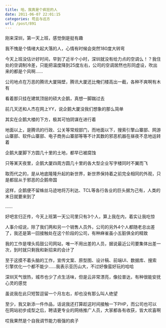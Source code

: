 ```yaml
---
title: 哈，我真是个疯狂的人
date: 2011-06-07 22:01:15
categories: 苟且与远方
url: /post/891
---
```


刚来深圳，第一天上班，感觉倒是挺有趣

我不愧是个情绪大起大落的人，心情有时候会突然180度大转弯

今天上班没估计好时间，早到了近半个小时，深圳就没有给力点的空调么！？我住处的空调制冷差，只能把温度降到25度左右，公司的空调居然也形同虚设，吹出来的都是个风啊……

公司地点在万恶的腾讯大厦隔壁，腾讯大厦还比俺们楼高出一截，各种不爽啊有木有

看着那只挂在建筑顶层的硕大企鹅，真想一脚踹过去

前几天还和人杰在网上YY，说企鹅大厦没我们想象的那么简单

其实在企鹅大楼的下方，极其可怕阴谋在进行着

地面以上，是腾讯的行政、公关等常规部门，而地面以下，搜索引擎山寨部、网游山寨部、软件山寨部、电子商务山寨部等等不计其数的邪恶机器在昼夜不息地运转着

企鹅大厦脚下方圆几十里的土地，都早已被腐蚀

只等某天夜里，企鹅大厦四周方圆几十里的各大型企业写字楼同时不翼而飞

取而代之的，是从地底隆隆升起的新世界，新世界保持着之前完全相同的外观，只是都屈从于邪恶的企鹅帝国

这样，企鹅便不留蛛丝马迹地将万利达、TCL等各行各业的巨头据为己有，人类的末日就要来到了

……

好吧言归正传，今天上班第一天公司里只有3个人，算上我在内，着实让我吃惊

人事介绍说，除了我们两和另一个销售人员外，公司的另外4个人都随老总出差了，我还是第一回接触处在这个阶段的公司，有种麻雀虽小五脏俱全的精致

我的工作是埋头捣鼓公司网站，唯一不用出差的人员，据说最近公司要集体出差一次，到时就只剩我和新招来的会计了

至于这摸不着头脑的工作，宣传文案、原型图、设计稿、前端UI、数据库、搜索引擎优化一个都不能少……我表示亚历山大，不过好像蛮好玩的哈哈

深圳天气很热，城市也少了点生活味，但是云非常漂亮，像拉普达，有种很能安抚心灵的感觉

虽说我在此只短暂逗留一个月左右，却也没有那么叫人绝望

至少，我又新添一件作品，话说我还打算趁这时间接触一下PHP，而公司也可以在网站初步成型之后，聘请更专业的网络推广人员，大家都各有收获，皆大欢喜啊

哎我果然是个自我调节能力极强的疯子